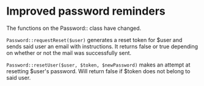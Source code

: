 # Improved password reminders

The functions on the Password:: class have changed.

`Password::requestReset($user)` generates a reset token for $user and sends said user an email with instructions. It returns false or true depending on whether or not the mail was successfully sent.

`Password::resetUser($user, $token, $newPassword)` makes an attempt at resetting $user's password. Will return false if $token does not belong to said user.